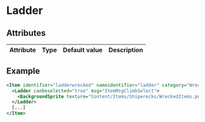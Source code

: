 # Ladder


## Attributes

| Attribute|Type|Default value|Description |
| ---|---|---|--- |



## Example
```xml
<Item identifier="ladderwrecked" nameidentifier="ladder" category="Wrecked" tags="ladder" resizevertical="true">
  <Ladder canbeselected="true" msg="ItemMsgClimbSelect">
    <BackgroundSprite texture="Content/Items/Shipwrecks/WreckedItems.png" depth="0.05" sourcerect="973,523,13,120" origin="1,0" />
  </Ladder>
  [...]
</Item>
```

